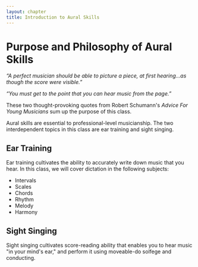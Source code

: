 ```yaml
---
layout: chapter
title: Introduction to Aural Skills 
---
```


# Purpose and Philosophy of Aural Skills

*“A perfect musician should be able to picture a piece, at first hearing...as though the score were visible.”*

*“You must get to the point that you can hear music from the page.”*

These two thought-provoking quotes from Robert Schumann's *Advice For Young Musicians* sum up the purpose of this class.

Aural skills are essential to professional-level musicianship. The two interdependent topics in this class are ear training and sight singing. 

## Ear Training

Ear training cultivates the ability to accurately write down music that you hear. In this class, we will cover dictation in the following subjects:

- Intervals
- Scales
- Chords
- Rhythm
- Melody
- Harmony

## Sight Singing

Sight singing cultivates score-reading ability that enables you to hear music "in your mind's ear," and perform it using moveable-do solfege and conducting.